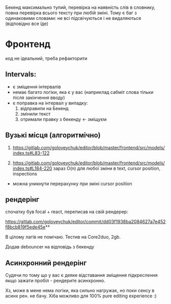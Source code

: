 Бекенд максимально тупий, перевірка на наявність слів в словнику, повна перевірка всього тексту при любій зміні.
Тому є баг з одинаковими словами: не всі підсвічуються і не видаляються (відповідно все їде)

# Фронтенд

код не ідеальний, треба рефакторити


## Intervals:

- є зміщення інтервалів
- немає багато логіки, яка є у вас (наприклад сабміт слова тільки після закінчення вводу)
- є поправка на інтервал у випадку:
  1) відправили на Бекенд
  2) змінили текст
  3) отримали правку з бекенду <- зміщуєм


## Вузькі місця (алгоритмічно)

1) https://gitlab.com/goloveychuk/editor/blob/master/frontend/src/models/index.ts#L83-122

2) https://gitlab.com/goloveychuk/editor/blob/master/frontend/src/models/index.ts#L184-220
зараз O(n) для любої зміни в text, cursor position, inspections
    
- можна уникнути перерахунку при зміні cursor position


## рендерінг

спочатку був focal + react, переписав на свій рендерер:

https://gitlab.com/goloveychuk/editor/commit/dd03f1938ba2084627a7e452f8bcb819f5ede45e**


В цілому лагів не помічаю. Тестив на Core2duo, 2gb. 

Додав debouncer на відповідь з бекенду


## Асинхронний рендерінг
Судячи по тому що у вас є деяке відставання зміщення підкреслення якщо зажати пробіл - рендерите асинхронно.

Хз, може в мене нема логіки, яка сильно нагружає, но поки сенсу в асинх рен. не бачу. Хіба можливо для 100% pure editing experience :)


